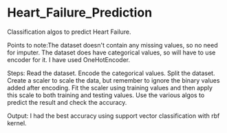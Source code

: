 # Heart_Failure_Prediction
Classification algos to predict Heart Failure.

Points to note:The dataset doesn't contain any missing values, so no need for imputer.
The dataset does have categorical values, so will have to use encoder for it. I have used OneHotEncoder.

Steps:
Read the dataset.
Encode the categorical values.
Split the dataset.
Create a scaler to scale the data, but remember to ignore the binary values added after encoding.
Fit the scaler using training values and then apply this scale to both training and testing values.
Use the various algos to predict the result and check the accuracy.

Output:
I had the best accuracy using support vector classification with rbf kernel.

